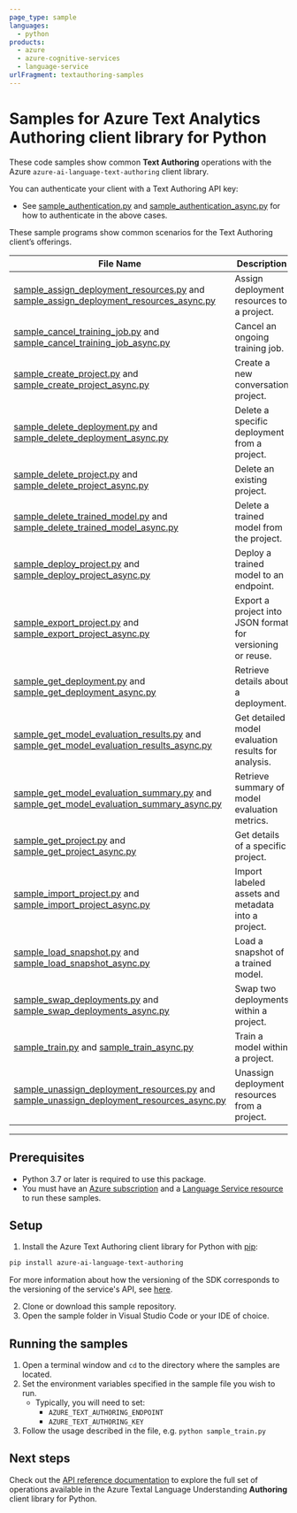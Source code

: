 ```yaml
---
page_type: sample
languages:
  - python
products:
  - azure
  - azure-cognitive-services
  - language-service
urlFragment: textauthoring-samples
---
```


# Samples for Azure Text Analytics Authoring client library for Python

These code samples show common **Text Authoring** operations with the Azure `azure-ai-language-text-authoring` client library.

You can authenticate your client with a Text Authoring API key:

- See [sample_authentication.py][sample_authentication] and [sample_authentication_async.py][sample_authentication_async] for how to authenticate in the above cases.

These sample programs show common scenarios for the Text Authoring client’s offerings.

| **File Name** | **Description** |
|-|-|
| [sample_assign_deployment_resources.py][sample_assign_deployment_resources] and [sample_assign_deployment_resources_async.py][sample_assign_deployment_resources_async] | Assign deployment resources to a project. |
| [sample_cancel_training_job.py][sample_cancel_training_job] and [sample_cancel_training_job_async.py][sample_cancel_training_job_async] | Cancel an ongoing training job. |
| [sample_create_project.py][sample_create_project] and [sample_create_project_async.py][sample_create_project_async] | Create a new conversation project. |
| [sample_delete_deployment.py][sample_delete_deployment] and [sample_delete_deployment_async.py][sample_delete_deployment_async] | Delete a specific deployment from a project. |
| [sample_delete_project.py][sample_delete_project] and [sample_delete_project_async.py][sample_delete_project_async] | Delete an existing project. |
| [sample_delete_trained_model.py][sample_delete_trained_model] and [sample_delete_trained_model_async.py][sample_delete_trained_model_async] | Delete a trained model from the project. |
| [sample_deploy_project.py][sample_deploy_project] and [sample_deploy_project_async.py][sample_deploy_project_async] | Deploy a trained model to an endpoint. |
| [sample_export_project.py][sample_export_project] and [sample_export_project_async.py][sample_export_project_async] | Export a project into JSON format for versioning or reuse. |
| [sample_get_deployment.py][sample_get_deployment] and [sample_get_deployment_async.py][sample_get_deployment_async] | Retrieve details about a deployment. |
| [sample_get_model_evaluation_results.py][sample_get_model_evaluation_results] and [sample_get_model_evaluation_results_async.py][sample_get_model_evaluation_results_async] | Get detailed model evaluation results for analysis. |
| [sample_get_model_evaluation_summary.py][sample_get_model_evaluation_summary] and [sample_get_model_evaluation_summary_async.py][sample_get_model_evaluation_summary_async] | Retrieve summary of model evaluation metrics. |
| [sample_get_project.py][sample_get_project] and [sample_get_project_async.py][sample_get_project_async] | Get details of a specific project. |
| [sample_import_project.py][sample_import_project] and [sample_import_project_async.py][sample_import_project_async] | Import labeled assets and metadata into a project. |
| [sample_load_snapshot.py][sample_load_snapshot] and [sample_load_snapshot_async.py][sample_load_snapshot_async] | Load a snapshot of a trained model. |
| [sample_swap_deployments.py][sample_swap_deployments] and [sample_swap_deployments_async.py][sample_swap_deployments_async] | Swap two deployments within a project. |
| [sample_train.py][sample_train] and [sample_train_async.py][sample_train_async] | Train a model within a project. |
| [sample_unassign_deployment_resources.py][sample_unassign_deployment_resources] and [sample_unassign_deployment_resources_async.py][sample_unassign_deployment_resources_async] | Unassign deployment resources from a project. |

---

## Prerequisites

- Python 3.7 or later is required to use this package.  
- You must have an [Azure subscription][azure_subscription] and a [Language Service resource][language_resource] to run these samples.

## Setup

1. Install the Azure Text Authoring client library for Python with [pip][pip]:

```bash
pip install azure-ai-language-text-authoring
```
For more information about how the versioning of the SDK corresponds to the versioning of the service's API, see [here][versioning_story_readme].

2. Clone or download this sample repository.  
3. Open the sample folder in Visual Studio Code or your IDE of choice.

## Running the samples

1. Open a terminal window and `cd` to the directory where the samples are located.  
2. Set the environment variables specified in the sample file you wish to run.  
   - Typically, you will need to set:  
     - `AZURE_TEXT_AUTHORING_ENDPOINT`  
     - `AZURE_TEXT_AUTHORING_KEY`  
3. Follow the usage described in the file, e.g. `python sample_train.py`

## Next steps

Check out the [API reference documentation][api_reference_authoring] to explore the full set of operations available in the Azure Textal Language Understanding **Authoring** client library for Python.

[azure_subscription]: https://azure.microsoft.com/free/
[language_resource]: https://portal.azure.com/#create/Microsoft.CognitiveServicesTextAnalytics
[pip]: https://pypi.org/project/pip/
[api_reference_authoring]: https://github.com/Azure/azure-sdk-for-python/tree/main/sdk/cognitivelanguage/azure-ai-language-text-authoring
<!-- TODO: change api_reference_documentation to azuresdkdocs link after first publish -->
[sample_authentication]: https://github.com/Azure/azure-sdk-for-python/tree/main/sdk/cognitivelanguage/azure-ai-language-text-authoring/samples/sample_authentication.py
[sample_authentication_async]: https://github.com/Azure/azure-sdk-for-python/tree/main/sdk/cognitivelanguage/azure-ai-language-text-authoring/samples/async/sample_authentication_async.py

[sample_assign_deployment_resources]: https://github.com/Azure/azure-sdk-for-python/tree/main/sdk/cognitivelanguage/azure-ai-language-text-authoring/samples/sample_assign_deployment_resources.py
[sample_assign_deployment_resources_async]: https://github.com/Azure/azure-sdk-for-python/tree/main/sdk/cognitivelanguage/azure-ai-language-text-authoring/samples/async/sample_assign_deployment_resources_async.py

[sample_cancel_training_job]: https://github.com/Azure/azure-sdk-for-python/tree/main/sdk/cognitivelanguage/azure-ai-language-text-authoring/samples/sample_cancel_training_job.py
[sample_cancel_training_job_async]: https://github.com/Azure/azure-sdk-for-python/tree/main/sdk/cognitivelanguage/azure-ai-language-text-authoring/samples/async/sample_cancel_training_job_async.py

[sample_create_project]: https://github.com/Azure/azure-sdk-for-python/tree/main/sdk/cognitivelanguage/azure-ai-language-text-authoring/samples/sample_create_project.py
[sample_create_project_async]: https://github.com/Azure/azure-sdk-for-python/tree/main/sdk/cognitivelanguage/azure-ai-language-text-authoring/samples/async/sample_create_project_async.py

[sample_delete_deployment]: https://github.com/Azure/azure-sdk-for-python/tree/main/sdk/cognitivelanguage/azure-ai-language-text-authoring/samples/sample_delete_deployment.py
[sample_delete_deployment_async]: https://github.com/Azure/azure-sdk-for-python/tree/main/sdk/cognitivelanguage/azure-ai-language-text-authoring/samples/async/sample_delete_deployment_async.py

[sample_delete_project]: https://github.com/Azure/azure-sdk-for-python/tree/main/sdk/cognitivelanguage/azure-ai-language-text-authoring/samples/sample_delete_project.py
[sample_delete_project_async]: https://github.com/Azure/azure-sdk-for-python/tree/main/sdk/cognitivelanguage/azure-ai-language-text-authoring/samples/async/sample_delete_project_async.py

[sample_delete_trained_model]: https://github.com/Azure/azure-sdk-for-python/tree/main/sdk/cognitivelanguage/azure-ai-language-text-authoring/samples/sample_delete_trained_model.py
[sample_delete_trained_model_async]: https://github.com/Azure/azure-sdk-for-python/tree/main/sdk/cognitivelanguage/azure-ai-language-text-authoring/samples/async/sample_delete_trained_model_async.py

[sample_deploy_project]: https://github.com/Azure/azure-sdk-for-python/tree/main/sdk/cognitivelanguage/azure-ai-language-text-authoring/samples/sample_deploy_project.py
[sample_deploy_project_async]: https://github.com/Azure/azure-sdk-for-python/tree/main/sdk/cognitivelanguage/azure-ai-language-text-authoring/samples/async/sample_deploy_project_async.py

[sample_export_project]: https://github.com/Azure/azure-sdk-for-python/tree/main/sdk/cognitivelanguage/azure-ai-language-text-authoring/samples/sample_export_project.py
[sample_export_project_async]: https://github.com/Azure/azure-sdk-for-python/tree/main/sdk/cognitivelanguage/azure-ai-language-text-authoring/samples/async/sample_export_project_async.py

[sample_get_deployment]: https://github.com/Azure/azure-sdk-for-python/tree/main/sdk/cognitivelanguage/azure-ai-language-text-authoring/samples/sample_get_deployment.py
[sample_get_deployment_async]: https://github.com/Azure/azure-sdk-for-python/tree/main/sdk/cognitivelanguage/azure-ai-language-text-authoring/samples/async/sample_get_deployment_async.py

[sample_get_model_evaluation_results]: https://github.com/Azure/azure-sdk-for-python/tree/main/sdk/cognitivelanguage/azure-ai-language-text-authoring/samples/sample_get_model_evaluation_results.py
[sample_get_model_evaluation_results_async]: https://github.com/Azure/azure-sdk-for-python/tree/main/sdk/cognitivelanguage/azure-ai-language-text-authoring/samples/async/sample_get_model_evaluation_results_async.py

[sample_get_model_evaluation_summary]: https://github.com/Azure/azure-sdk-for-python/tree/main/sdk/cognitivelanguage/azure-ai-language-text-authoring/samples/sample_get_model_evaluation_summary.py
[sample_get_model_evaluation_summary_async]: https://github.com/Azure/azure-sdk-for-python/tree/main/sdk/cognitivelanguage/azure-ai-language-text-authoring/samples/async/sample_get_model_evaluation_summary_async.py

[sample_get_project]: https://github.com/Azure/azure-sdk-for-python/tree/main/sdk/cognitivelanguage/azure-ai-language-text-authoring/samples/sample_get_project.py
[sample_get_project_async]: https://github.com/Azure/azure-sdk-for-python/tree/main/sdk/cognitivelanguage/azure-ai-language-text-authoring/samples/async/sample_get_project_async.py

[sample_import_project]: https://github.com/Azure/azure-sdk-for-python/tree/main/sdk/cognitivelanguage/azure-ai-language-text-authoring/samples/sample_import_project.py
[sample_import_project_async]: https://github.com/Azure/azure-sdk-for-python/tree/main/sdk/cognitivelanguage/azure-ai-language-text-authoring/samples/async/sample_import_project_async.py

[sample_load_snapshot]: https://github.com/Azure/azure-sdk-for-python/tree/main/sdk/cognitivelanguage/azure-ai-language-text-authoring/samples/sample_load_snapshot.py
[sample_load_snapshot_async]: https://github.com/Azure/azure-sdk-for-python/tree/main/sdk/cognitivelanguage/azure-ai-language-text-authoring/samples/async/sample_load_snapshot_async.py

[sample_swap_deployments]: https://github.com/Azure/azure-sdk-for-python/tree/main/sdk/cognitivelanguage/azure-ai-language-text-authoring/samples/sample_swap_deployments.py
[sample_swap_deployments_async]: https://github.com/Azure/azure-sdk-for-python/tree/main/sdk/cognitivelanguage/azure-ai-language-text-authoring/samples/async/sample_swap_deployments_async.py

[sample_train]: https://github.com/Azure/azure-sdk-for-python/tree/main/sdk/cognitivelanguage/azure-ai-language-text-authoring/samples/sample_train_project.py
[sample_train_async]: https://github.com/Azure/azure-sdk-for-python/tree/main/sdk/cognitivelanguage/azure-ai-language-text-authoring/samples/async/sample_train_project_async.py

[sample_unassign_deployment_resources]: https://github.com/Azure/azure-sdk-for-python/tree/main/sdk/cognitivelanguage/azure-ai-language-text-authoring/samples/sample_unassign_deployment_resources.py
[sample_unassign_deployment_resources_async]: https://github.com/Azure/azure-sdk-for-python/tree/main/sdk/cognitivelanguage/azure-ai-language-text-authoring/samples/async/sample_unassign_deployment_resources_async.py

[versioning_story_readme]: https://github.com/Azure/azure-sdk-for-python/tree/main/sdk/cognitivelanguage/azure-ai-language-text-authoring#install-the-package